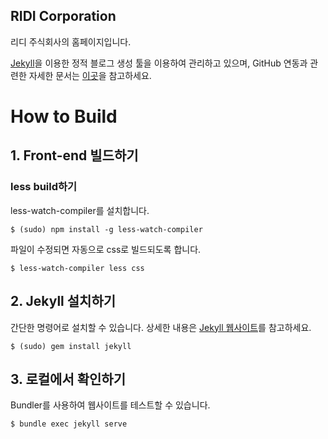 RIDI Corporation
----------------

리디 주식회사의 홈페이지입니다.

[Jekyll](https://jekyllrb.com/)을 이용한 정적 블로그 생성 툴을 이용하여 관리하고 있으며, GitHub 연동과 관련한 자세한 문서는 [이곳](https://help.github.com/articles/using-jekyll-with-pages/)을 참고하세요.

# How to Build


## 1. Front-end 빌드하기

### less build하기

less-watch-compiler를 설치합니다. 

```
$ (sudo) npm install -g less-watch-compiler
```

파일이 수정되면 자동으로 css로 빌드되도록 합니다.

```
$ less-watch-compiler less css
```


## 2. Jekyll 설치하기

간단한 명령어로 설치할 수 있습니다. 상세한 내용은 [Jekyll 웹사이트](https://jekyllrb-ko.github.io/)를 참고하세요.

```
$ (sudo) gem install jekyll
```

## 3. 로컬에서 확인하기

Bundler를 사용하여 웹사이트를 테스트할 수 있습니다.
```
$ bundle exec jekyll serve
```
